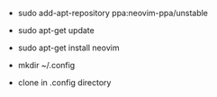 - sudo add-apt-repository ppa:neovim-ppa/unstable
- sudo apt-get update
- sudo apt-get install neovim

- mkdir ~/.config
- clone in .config directory
